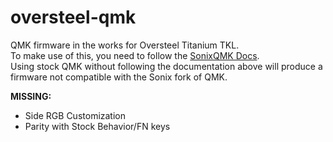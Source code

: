 # oversteel-qmk
QMK firmware in the works for Oversteel Titanium TKL.  
To make use of this, you need to follow the [SonixQMK Docs](https://sonixqmk.github.io//SonixDocs/install/).  
Using stock QMK without following the documentation above will produce a firmware not compatible with the Sonix fork of QMK.


**MISSING:** 
- Side RGB Customization  
- Parity with Stock Behavior/FN keys
